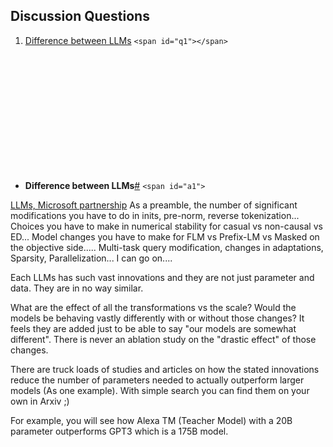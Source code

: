 ## Discussion Questions

1. [Difference between LLMs](#a1) `<span id="q1"></span>`

<br />
<br />
<br />
<br />
<br />
<br />
<br />
<br />
<br />
<br />
<br />

* __Difference between LLMs__[#](#q1) `<span id="a1">`

[LLMs, Microsoft partnership](https://www.linkedin.com/feed/update/urn:li:activity:7025864120314863616/)
As a preamble, the number of significant modifications you have to do in inits, pre-norm, reverse tokenization... Choices you have to make in numerical stability for casual vs non-causal vs ED... Model changes you have to make for FLM vs Prefix-LM vs Masked on the objective side..... Multi-task query modification, changes in adaptations, Sparsity, Parallelization... I can go on....

Each LLMs has such vast innovations and they are not just parameter and data. They are in no way similar.

What are the effect of all the transformations vs the scale? Would the models be behaving vastly differently with or without those changes? It feels they are added just to be able to say "our models are somewhat different". There is never an ablation study on the "drastic effect" of those changes.

There are truck loads of studies and articles on how the stated innovations reduce the number of parameters needed to actually outperform larger models (As one example). With simple search you can find them on your own in Arxiv  ;)

For example, you will see how Alexa TM (Teacher Model) with a 20B parameter outperforms GPT3 which is a 175B model.
